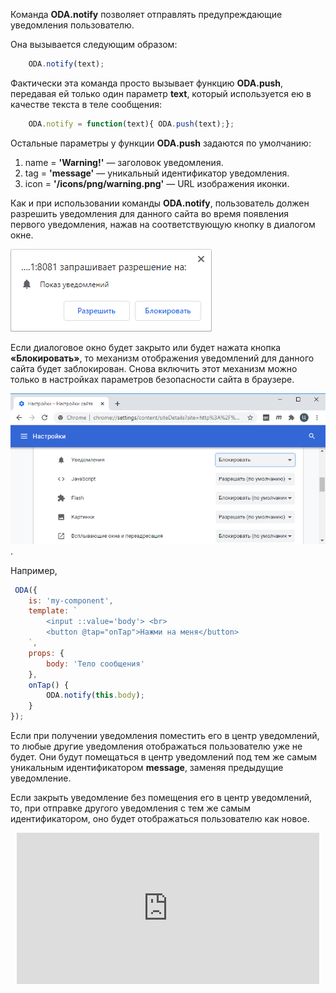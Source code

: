 Команда **ODA.notify** позволяет отправлять предупреждающие уведомления пользователю.

Она вызывается следующим образом:

```javascript
    ODA.notify(text);
```

Фактически эта команда просто вызывает функцию **ODA.push**, передавая ей только один параметр **text**, который используется ею в качестве текста в теле сообщения:

```javascript
    ODA.notify = function(text){ ODA.push(text);};
```

Остальные параметры у функции **ODA.push** задаются по умолчанию:

1. name = **'Warning!'** — заголовок уведомления.
1. tag = **'message'** — уникальный идентификатор уведомления.
1. icon = **'/icons/png/warning.png'** — URL изображения иконки.

Как и при использовании команды **ODA.notify**, пользователь должен разрешить уведомления для данного сайта во время появления первого уведомления, нажав на соответствующую кнопку в диалогом окне.

![Разрешение отображать уведомления](learn/guide/api/commands/images/requestNotification.png "Разрешить уведомления")

Если диалоговое окно будет закрыто или будет нажата кнопка **«Блокировать»**, то механизм отображения уведомлений для данного сайта будет заблокирован. Снова включить этот механизм можно только в настройках параметров безопасности сайта в браузере.

![Отключение блокировки уведомлений](learn/guide/api/commands/images/SiteSetting.png "Отключение блокировки уведомлений").

Например,

```javascript run_line_edit_loadoda_[my-component.js]
 ODA({
    is: 'my-component',
    template: `
        <input ::value='body'> <br>
        <button @tap="onTap">Нажми на меня</button>
    `,
    props: {
        body: 'Тело сообщения'
    },
    onTap() {
        ODA.notify(this.body);
    }
});
```

Если при получении уведомления поместить его в центр уведомлений, то любые другие уведомления отображаться пользователю уже не будет. Они будут помещаться в центр уведомлений под тем же самым уникальным идентификатором **message**, заменяя предыдущие уведомление.

Если закрыть уведомление без помещения его в центр уведомлений, то, при отправке другого уведомления с тем же самым идентификатором, оно будет отображаться пользователю как новое.

<div style="position:relative;padding-bottom:48%; margin:10px">
    <iframe src="https://www.youtube.com/embed/8XP2dQQc6KM?start=0" frameborder="0" allow="accelerometer; autoplay; encrypted-media; gyroscope; picture-in-picture" allowfullscreen
    	style="position:absolute;width:100%;height:100%;"></iframe>
</div>
